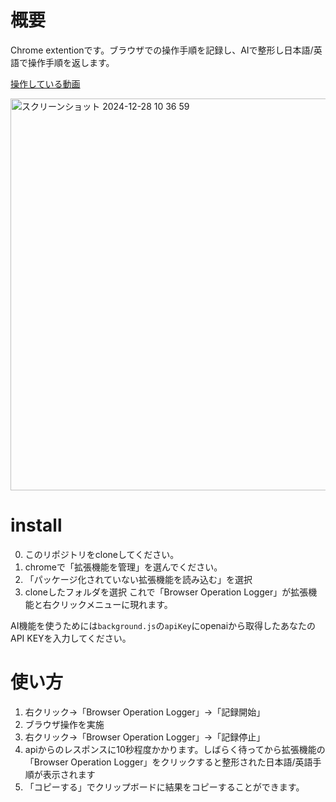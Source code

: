 # 概要
Chrome extentionです。ブラウザでの操作手順を記録し、AIで整形し日本語/英語で操作手順を返します。

[操作している動画](https://drive.google.com/file/d/1II_IDnRsYBhgqrkQLmq0lddRZscjJr3a/view?usp=sharing)

<img width="627" alt="スクリーンショット 2024-12-28 10 36 59" src="https://github.com/user-attachments/assets/faa6fa9e-3975-4f2f-999f-97862c72e567" />


# install
0. このリポジトリをcloneしてください。
1. chromeで「拡張機能を管理」を選んでください。
2. 「パッケージ化されていない拡張機能を読み込む」を選択
3. cloneしたフォルダを選択
これで「Browser Operation Logger」が拡張機能と右クリックメニューに現れます。

AI機能を使うためには`background.js`の`apiKey`にopenaiから取得したあなたのAPI KEYを入力してください。

# 使い方
1. 右クリック→「Browser Operation Logger」→「記録開始」
2. ブラウザ操作を実施
3. 右クリック→「Browser Operation Logger」→「記録停止」
4. apiからのレスポンスに10秒程度かかります。しばらく待ってから拡張機能の「Browser Operation Logger」をクリックすると整形された日本語/英語手順が表示されます
5. 「コピーする」でクリップボードに結果をコピーすることができます。
